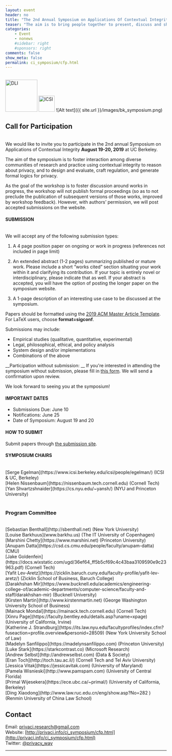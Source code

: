 ```yaml
---
layout: event
header: no
title: "The 2nd Annual Symposium on Applications Of Contextual Integrity"
teaser: "The aim is to bring people together to present, discuss and share ideas based on ongoing and completed projects drawing on CI as their underlying conception of privacy."
categories:
    - Event
    - nonews
    #sidebar: right
    #sponsors: right
comments: false
show_meta: false
permalink: ci_symposium/cfp.html
---
```

<br/>
<img src="{{ site.url }}/images/DLI_logo.jpg" alt="DLI" style="height: 100px;"/>
<img src="{{ site.url }}/images/ICSI.png" alt="ICSI" style="height: 50px;" style="margin-left:5em" />
![Alt text]({{ site.url }}/images/bk_symposium.png)

<!-- ## New: The CI Symposium (draft) Program is out!  

Check it out [here](http://privaci.info/ci_symposium/program.html) --> 


## Call for Participation  
<br/>
We would like to invite you to participate in the 2nd annual Symposium on Applications of Contextual Integrity <b>August 19-20, 2019</b> at UC Berkeley.

<!-- Sponsor: <br/> 
* [Digital Life Initiative, Cornell Tech](https://www.dli.tech.cornell.edu) -->

The aim of the symposium is to foster interaction among diverse communities of research and practice using contextual integrity to reason about privacy, and to design and evaluate, craft regulation, and generate formal logics for privacy. 

As the goal of the workshop is to foster discussion around works in progress, the workshop will not publish formal proceedings (so as to not preclude the publication of subsequent versions of those works, improved by workshop feedback). However, with authors’ permission, we will post accepted submissions on the website. 

<!--### [Symposium Program](http://privaci.info/ci_symposium/program.html) -->



#### SUBMISSION
<br/>
We will accept any of the following submission types:

1. A 4 page position paper on ongoing or work in progress (references not included in page limit)

2.  An extended abstract (1-2 pages) summarizing published or mature work. Please include a short “works cited” section situating your work within it and clarifying its contribution. If your topic is entirely novel or interdisciplinary, please indicate that as well. If your abstract is accepted, you will have the option of posting the longer paper on the symposium website.

3. A 1-page description of an interesting use case to be discussed at the symposium.

Papers should be formatted using the [2019 ACM Master Article Template](https://www.acm.org/publications/taps/word-template-workflow#h-1.-2019-acm-master-article-word-templates:-word-and-latex). For LaTeX users, choose <b>format=sigconf</b>.

<!-- Submissions will be peer-reviewed by the workshop’s Program Committee and accepted based on the relevance and development of the chosen topic, as well as their potential to contribute to the workshop discussions and goals. -->

Submissions may include:

* Empirical studies (qualitative, quantitative, experimental)
* Legal, philosophical, ethical, and policy analysis
* System design and/or implementations
* Combinations of the above

__Participation without submission: __ If you're interested in attending the symposium without submission, please fill in [this form](https://goo.gl/forms/sSG7gqvm6FlKD2i42). We will send a confirmation upon review.

We look forward to seeing you at the symposium!

<!-- With author’s permission, accepted submissions will be posted on the website, but will not be considered archival publications.-->


#### IMPORTANT DATES

* Submissions Due: June 10
* Notifications: June 25
* Date of Symposium: August 19 and 20

#### HOW TO SUBMIT

Submit papers through [the submission site](https://meatwad.cs.berkeley.edu/hotcrp/).

#### SYMPOSIUM CHAIRS
<br/>
[Serge Egelman](https://www.icsi.berkeley.edu/icsi/people/egelman/) (ICSI & UC, Berkeley) <br/>
[Helen Nissenbaum](https://nissenbaum.tech.cornell.edu) (Cornell Tech) <br/>
[Yan Shvartzshnaider](https://cs.nyu.edu/~yansh/) (NYU and Princeton University) <br/>
<br/>


### Program Committee
<br/>
[Sebastian Benthall](http://sbenthall.net) (New York University) <br/>
[Louise Barkhuus](www.barkhu.us) (The IT University of Copenhagen)<br/>
[Marshini Chetty](https://www.marshini.net) (Princeton University) <br/>
[Anupam Datta](https://csd.cs.cmu.edu/people/faculty/anupam-datta) (CMU)  <br/>
[Jake Goldenfein](https://docs.wixstatic.com/ugd/36ef64_ff5b5cf69c4c43baa3109590e9c23963.pdf)  (Cornell Tech)<br />
[Yafit Lev-Aretz](https://zicklin.baruch.cuny.edu/faculty-profile/yafit-lev-aretz/) (Zicklin School of Business, Baruch College)<br/>
[Darakhshan Mir](https://www.bucknell.edu/academics/engineering-college-of/academic-departments/computer-science/faculty-and-staff/darakhshan-mir) (Bucknell University)<br/>
[Kirsten Martin](http://www.kirstenmartin.net) (George Washington University School of Business)<br />
[Mainack Mondal](https://mainack.tech.cornell.edu) (Cornell Tech)<br />
[Xinru Page](https://faculty.bentley.edu/details.asp?uname=xpage) (University of California, Irvine) <br/>
[Katherine J. Strandburg](https://its.law.nyu.edu/facultyprofiles/index.cfm?fuseaction=profile.overview&personid=28509) (New York University School of Law)<br/>
[Madelyn Sanfilippo](https://madelynsanfilippo.com) (Princeton University)<br/>
[Luke Stark](https://starkcontrast.co) (Microsoft Research)<br/>
[Andrew Selbst](http://andrewselbst.com) (Data & Society)<br/>
[Eran Toch](http://toch.tau.ac.il/) (Cornell Tech and Tel Aviv University)<br/>
[Jessica Vitak](https://jessicavitak.com) (University of Maryland)<br/>
[Pamela Wisnieski](http://www.pamspam.com) (University of Central Florida) <br/>
[Primal Wijesekera](https://ece.ubc.ca/~primal/) (University of California, Berkeley)<br/> 
[Ding Xiaodong](http://www.law.ruc.edu.cn/eng/show.asp?No=282 ) (Renmin University of China Law School)

 






## Contact

Email: [privaci.research@gmail.com](mailto:privaci.research@gmail.com)
<br/>
Website: [http://privaci.info/ci_symposium/cfp.html](http://privaci.info/ci_symposium/cfp.html)<br/>
Twitter: [@privacy_way](https://twitter.com/privaci_way)

<!-- #### TRAVEL GRANT

Participants can apply for a travel grant award that can go towards partially covering the cost of attending the symposium by filling in this [form](https://goo.gl/forms/RS3DQSba9qur4y4g1). (__Deadline: July 24__)

The only travel expenses that can be reimbursed are: air travel and hotel. The exact number of awards will depend on the availability of funds and will be determined as funding amounts are finalized. -->




<hr/>
